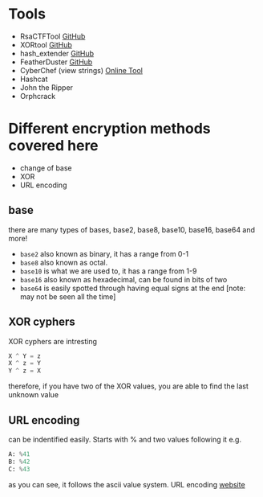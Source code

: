 # Tools
- RsaCTFTool [GitHub](https://github.com/Ganapati/RsaCtfTool)
- XORtool [GitHub](https://github.com/hellman/xortool)
- hash_extender [GitHub](https://github.com/iagox86/hash_extender)
- FeatherDuster [GitHub](https://github.com/nccgroup/featherduster)
- CyberChef (view strings) [Online Tool](https://gchq.github.io/CyberChef/)
- Hashcat
- John the Ripper
- Orphcrack

# Different encryption methods covered here
- change of base
- XOR
- URL encoding

## base
there are many types of bases,
base2, base8, base10, base16, base64 and more!
- `base2` also known as binary, it has a range from 0-1
- `base8` also known as octal.
- `base10` is what we are used to, it has a range from 1-9
- `base16` also known as hexadecimal, can be found in bits of two
- `base64` is easily spotted through having equal signs at the end
[note: may not be seen all the time]

## XOR cyphers
XOR cyphers are intresting
```python
X ^ Y = z
X ^ z = Y
Y ^ z = X
```
therefore, if you have two of the XOR values, you are able to find the last unknown value

## URL encoding
can be indentified easily.
Starts with % and two values following it
e.g.
```python
A: %41
B: %42
C: %43
```
as you can see, it follows the ascii value system.
URL encoding [website](https://onlineasciitools.com/url-encode-ascii)
